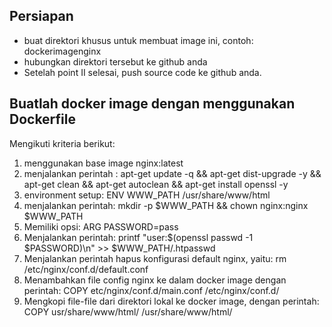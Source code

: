 ## Persiapan 
- buat direktori khusus untuk membuat image ini, contoh: dockerimagenginx
- hubungkan direktori tersebut ke github anda
- Setelah point II selesai, push source code ke github anda.

## Buatlah docker image dengan menggunakan Dockerfile
Mengikuti kriteria berikut:
1. menggunakan base image nginx:latest
2. menjalankan perintah : apt-get update -q && apt-get dist-upgrade -y && apt-get clean && apt-get autoclean && apt-get install openssl -y
3. environment setup: ENV WWW_PATH /usr/share/www/html
4. menjalankan perintah: mkdir -p $WWW_PATH && chown nginx:nginx $WWW_PATH
5. Memiliki opsi: ARG PASSWORD=pass
6. Menjalankan perintah: printf "user:$(openssl passwd -1 $PASSWORD)\n" >> $WWW_PATH/.htpasswd
7. Menjalankan perintah hapus konfigurasi default nginx, yaitu: rm /etc/nginx/conf.d/default.conf
8. Menambahkan file config nginx ke dalam docker image dengan perintah: COPY etc/nginx/conf.d/main.conf /etc/nginx/conf.d/
9. Mengkopi file-file dari direktori lokal ke docker image, dengan perintah: COPY usr/share/www/html/ /usr/share/www/html/

